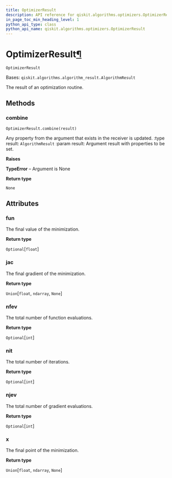 ```yaml
---
title: OptimizerResult
description: API reference for qiskit.algorithms.optimizers.OptimizerResult
in_page_toc_min_heading_level: 1
python_api_type: class
python_api_name: qiskit.algorithms.optimizers.OptimizerResult
---
```


# OptimizerResult[¶](#optimizerresult "Permalink to this headline")

<span id="qiskit.algorithms.optimizers.OptimizerResult" />

`OptimizerResult`

Bases: `qiskit.algorithms.algorithm_result.AlgorithmResult`

The result of an optimization routine.

## Methods

### combine

<span id="qiskit.algorithms.optimizers.OptimizerResult.combine" />

`OptimizerResult.combine(result)`

Any property from the argument that exists in the receiver is updated. :type result: `AlgorithmResult` :param result: Argument result with properties to be set.

**Raises**

**TypeError** – Argument is None

**Return type**

`None`

## Attributes

<span id="qiskit.algorithms.optimizers.OptimizerResult.fun" />

### fun

The final value of the minimization.

**Return type**

`Optional`\[`float`]

<span id="qiskit.algorithms.optimizers.OptimizerResult.jac" />

### jac

The final gradient of the minimization.

**Return type**

`Union`\[`float`, `ndarray`, `None`]

<span id="qiskit.algorithms.optimizers.OptimizerResult.nfev" />

### nfev

The total number of function evaluations.

**Return type**

`Optional`\[`int`]

<span id="qiskit.algorithms.optimizers.OptimizerResult.nit" />

### nit

The total number of iterations.

**Return type**

`Optional`\[`int`]

<span id="qiskit.algorithms.optimizers.OptimizerResult.njev" />

### njev

The total number of gradient evaluations.

**Return type**

`Optional`\[`int`]

<span id="qiskit.algorithms.optimizers.OptimizerResult.x" />

### x

The final point of the minimization.

**Return type**

`Union`\[`float`, `ndarray`, `None`]


